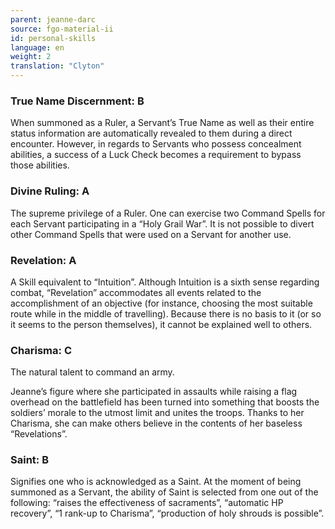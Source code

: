 ```yaml
---
parent: jeanne-darc
source: fgo-material-ii
id: personal-skills
language: en
weight: 2
translation: "Clyton"
---
```


### True Name Discernment: B

When summoned as a Ruler, a Servant’s True Name as well as their entire status information are automatically revealed to them during a direct encounter. However, in regards to Servants who possess concealment abilities, a success of a Luck Check becomes a requirement to bypass those abilities.

### Divine Ruling: A

The supreme privilege of a Ruler. One can exercise two Command Spells for each Servant participating in a “Holy Grail War”. It is not possible to divert other Command Spells that were used on a Servant for another use.

### Revelation: A

A Skill equivalent to “Intuition”. Although Intuition is a sixth sense regarding combat, “Revelation” accommodates all events related to the accomplishment of an objective (for instance, choosing the most suitable route while in the middle of travelling). Because there is no basis to it (or so it seems to the person themselves), it cannot be explained well to others.

### Charisma: C

The natural talent to command an army.

Jeanne’s figure where she participated in assaults while raising a flag overhead on the battlefield has been turned into something that boosts the soldiers’ morale to the utmost limit and unites the troops. Thanks to her Charisma, she can make others believe in the contents of her baseless “Revelations”.

### Saint: B

Signifies one who is acknowledged as a Saint. At the moment of being summoned as a Servant, the ability of Saint is selected from one out of the following: “raises the effectiveness of sacraments”, “automatic HP recovery”, “1 rank-up to Charisma”, “production of holy shrouds is possible”.
